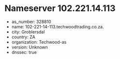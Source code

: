 # Nameserver 102.221.14.113

* as_number: 328810
* name: 102-221-14-113.techwoodtrading.co.za.
* city: Groblersdal
* country: ZA
* organization: Techwood-as
* version: Unknown
* dnssec: true
